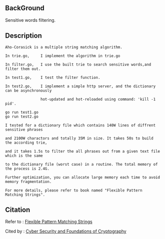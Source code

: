 
## BackGround

Sensitive words filtering.

## Description

```
Aho-Corasick is a multiple string matching algorithm.

In trie.go,     I implement the algorithm in trie.go

In filter.go,   I use the built trie to search sensitive words,and filter them out.

In test1.go,    I test the filter function.

In test2.go,    I implement a simple http server, and the dictionary can be asynchronously 

                hot-updated and hot-reloaded using command: 'kill -1 pid'.
```
```
go run test1.go
go run test2.go
```
```
I tested for a dictionary file which contains 140W lines of diffrent sensitive phrases

and 2100W charactors and totally 35M in size. It takes 50s to build the according trie,

and it takes 1.5s to filter the all phrases out from a given text file which is the same

to the dictionary file (worst case) in a routine. The total memory of the process is 2.4G.

Further optimization, you can allocate large memory each time to avoid memory fragmentation.

For more details, please refer to book named "Flexible Pattern Matching Strings".
```

## Citation

Refer to : [Flexible Pattern Matching Strings](https://www.cambridge.org/core/books/flexible-pattern-matching-in-strings/D610D1F9C4744A864D73904B24EF602B)

Cited by : [Cyber Security and Foundations of Cryptography](https://github.com/11061055/php-7.3.0-ext-curl/wiki/0.-%E7%BD%91%E7%BB%9C_____%E5%AF%86%E7%A0%81%E5%AD%A6%E4%B8%8E%E7%BD%91%E7%BB%9C%E5%AE%89%E5%85%A8)
